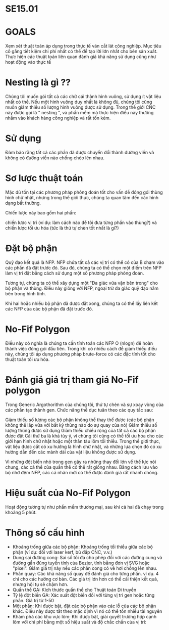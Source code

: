 # SE15.01
# GOALS
Xem xét thuật toán áp dụng trong thực tế ván cắt lát công nghiệp. Mục tiêu cố gắng tiết kiệm chi phí nhất có thể để tạo lời lớn nhất cho bên sản xuất. Thực hiện các thuật toán liên quan đánh giá khả năng sử dụng cũng như hoạt động vào thực tế

# Nesting là gì ??
Chúng tôi muốn gói tất cả các chữ cái thành hình vuông, sử dụng ít vật liệu nhất có thể. Nếu một hình vuông duy nhất là không đủ, chúng tôi cũng muốn giảm thiểu số lượng hình vuông được sử dụng.
Trong thế giới CNC này được gọi là " nesting ", và phần mềm mà thực hiện điều này thường nhắm vào khách hàng công nghiệp và rất tốn kém.

# Sử dụng
Đảm bảo rằng tất cả các phần đã được chuyển đổi thành đường viền và không có đường viền nào chồng chéo lên nhau.

# Sơ lược thuật toán
Mặc dù tồn tại các phương pháp phỏng đoán tốt cho vấn đề đóng gói thùng hình chữ nhật, nhưng trong thế giới thực, chúng ta quan tâm đến các hình dạng bất thường.

Chiến lược này bao gồm hai phần:

chiến lược vị trí (ví dụ: làm cách nào để tôi đưa từng phần vào thùng?)
và chiến lược tối ưu hóa (tức là thứ tự chèn tốt nhất là gì?)

# Đặt bộ phận
Quỹ đạo kết quả là NFP. NFP chứa tất cả các vị trí có thể có của B chạm vào các phần đã đặt trước đó. Sau đó, chúng ta có thể chọn một điểm trên NFP làm vị trí đặt bằng cách sử dụng một số phương pháp phỏng đoán.

Tương tự, chúng ta có thể xây dựng một "Đa giác vừa vặn bên trong" cho bộ phận và thùng. Điều này giống với NFP, ngoại trừ đa giác quỹ đạo nằm bên trong hình tĩnh.

Khi hai hoặc nhiều bộ phận đã được đặt xong, chúng ta có thể lấy liên kết các NFP của các bộ phận đã đặt trước đó.

# No-Fif Polygon
Điều này có nghĩa là chúng ta cần tính toán các NFP O (nlogn) để hoàn thành việc đóng gói đầu tiên. Trong khi có nhiều cách để giảm thiểu điều này, chúng tôi áp dụng phương pháp brute-force có các đặc tính tốt cho thuật toán tối ưu hóa.

# Đánh giá giá trị tham giá No-Fif polygon
Trong Generic Argothorithm của chúng tôi, thứ tự chèn và sự xoay vòng của các phần tạo thành gen. Chức năng thể dục tuân theo các quy tắc sau:

Giảm thiểu số lượng các bộ phận không thể thay thế được (các bộ phận không thể lắp vừa với bất kỳ thùng nào do sự quay của nó)
Giảm thiểu số lượng thùng được sử dụng
Giảm thiểu chiều rộng của tất cả các bộ phận được đặt
Cái thứ ba là khá tùy ý, vì chúng tôi cũng có thể tối ưu hóa cho các giới hạn hình chữ nhật hoặc một thân tàu lõm tối thiểu. Trong thế giới thực, vật liệu được cắt có xu hướng là hình chữ nhật, và những lựa chọn đó có xu hướng dẫn đến các mảnh dài của vật liệu không được sử dụng.

Vì những đột biến nhỏ trong gen gây ra những thay đổi lớn về thể lực nói chung, các cá thể của quần thể có thể rất giống nhau. Bằng cách lưu vào bộ nhớ đệm NFP, các cá nhân mới có thể được đánh giá rất nhanh chóng.

# Hiệu suất của No-Fif Polygon
Hoạt động tương tự như phần mềm thương mại, sau khi cả hai đã chạy trong khoảng 5 phút.

# Thông số cấu hình
- Khoảng trống giữa các bộ phận: Khoảng trống tối thiểu giữa các bộ phận (ví dụ: đối với laser kerf, bù đắp CNC, v.v.)
- Dung sai đường cong: Sai số tối đa cho phép đối với các đường cung và đường gần đúng tuyến tính của Bezier, tính bằng đơn vị SVG hoặc "pixel". Giảm giá trị này nếu các phần cong có vẻ hơi chồng lên nhau.
- Phần quay: Các khả năng số quay để đánh giá cho từng phần. ví dụ. 4 chỉ cho các hướng cơ bản. Các giá trị lớn hơn có thể cải thiện kết quả, nhưng hội tụ sẽ chậm hơn.
- Quần thể GA: Kích thước quần thể cho Thuật toán Di truyền
- Tỷ lệ đột biến GA: Xác suất đột biến đối với từng vị trí gen hoặc từng phần. Giá trị từ 1-50
- Một phần: Khi được bật, đặt các bộ phận vào các lỗ của các bộ phận khác. Điều này được tắt theo mặc định vì nó có thể tốn nhiều tài nguyên
- Khám phá các khu vực lõm: Khi được bật, giải quyết trường hợp cạnh lõm với chi phí bằng một số hiệu suất và độ chắc chắn của vị trí:
